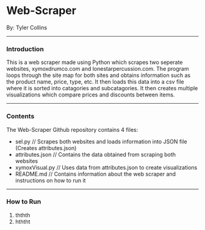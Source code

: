 # Web-Scraper
By: Tyler Collins

---

### Introduction
This is a web scraper made using Python which scrapes two seperate websites, xymoxdrumco.com and lonestarpercussion.com.
The program loops through the site map for both sites and obtains information such as the product name, price, type, etc. 
It then loads this data into a csv file where it is sorted into catagories and subcatagories. It then creates multiple visualizations
which compare prices and discounts between items.

---

### Contents
The Web-Scraper Github repository contains 4 files:
* sel.py  // Scrapes both websites and loads information into JSON file (Creates attributes.json)
* attributes.json // Contains the data obtained from scraping both websites
* xymoxVisual.py  // Uses data from attributes.json to create visualizations
* README.md // Contains information about the web scraper and instructions on how to run it

---

### How to Run
1. ththth
2. hththt
